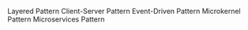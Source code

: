 Layered Pattern
Client-Server Pattern
Event-Driven Pattern
Microkernel Pattern
Microservices Pattern